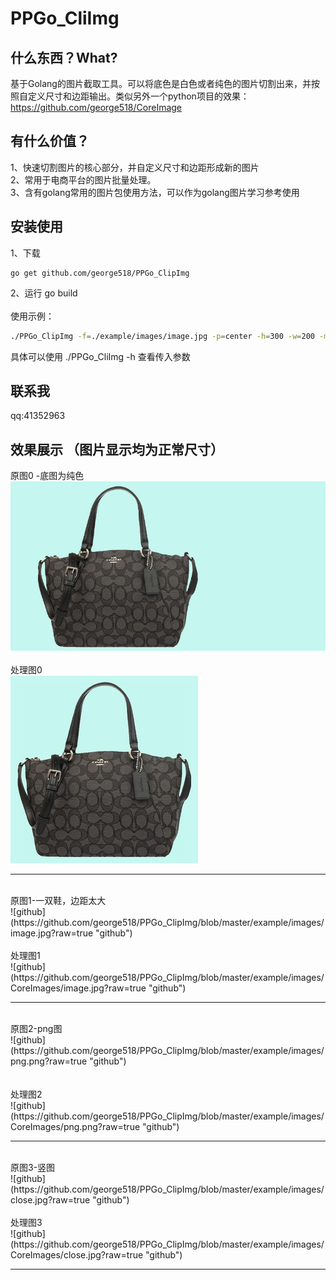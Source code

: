 PPGo_CliImg
====
什么东西？What?
----
基于Golang的图片截取工具。可以将底色是白色或者纯色的图片切割出来，并按照自定义尺寸和边距输出。类似另外一个python项目的效果：
https://github.com/george518/CoreImage

有什么价值？
----
1、快速切割图片的核心部分，并自定义尺寸和边距形成新的图片   
2、常用于电商平台的图片批量处理。    
3、含有golang常用的图片包使用方法，可以作为golang图片学习参考使用     

安装使用    
----
1、下载
```golang
go get github.com/george518/PPGo_ClipImg 
```
   
2、运行 go build    
<br />
使用示例：
``` bash
./PPGo_ClipImg -f=./example/images/image.jpg -p=center -h=300 -w=200 -m=10 
```
 
具体可以使用 ./PPGo_CliImg -h 查看传入参数    

联系我
----
qq:41352963    


效果展示 （图片显示均为正常尺寸）
----
原图0 -底图为纯色<br/>
![github](https://github.com/george518/PPGo_ClipImg/blob/master/example/images/bags.jpg?raw=true "github")
<br/><br/>
处理图0<br/>
![github](https://github.com/george518/PPGo_ClipImg/blob/master/example/images/CoreImages/bags.jpg?raw=true "github")
<hr />
<br />
原图1-一双鞋，边距太大<br/>
![github](https://github.com/george518/PPGo_ClipImg/blob/master/example/images/image.jpg?raw=true "github")
<br/><br/>
处理图1<br/>
![github](https://github.com/george518/PPGo_ClipImg/blob/master/example/images/CoreImages/image.jpg?raw=true "github")
<hr />
<br />
原图2-png图<br/>
![github](https://github.com/george518/PPGo_ClipImg/blob/master/example/images/png.png?raw=true "github")
<br/><br/>
<br />
处理图2<br/>
![github](https://github.com/george518/PPGo_ClipImg/blob/master/example/images/CoreImages/png.png?raw=true "github")
<hr />
<br />
原图3-竖图<br/>
![github](https://github.com/george518/PPGo_ClipImg/blob/master/example/images/close.jpg?raw=true "github")
<br/><br/>
处理图3<br/>
![github](https://github.com/george518/PPGo_ClipImg/blob/master/example/images/CoreImages/close.jpg?raw=true "github")
<hr />
<br />

